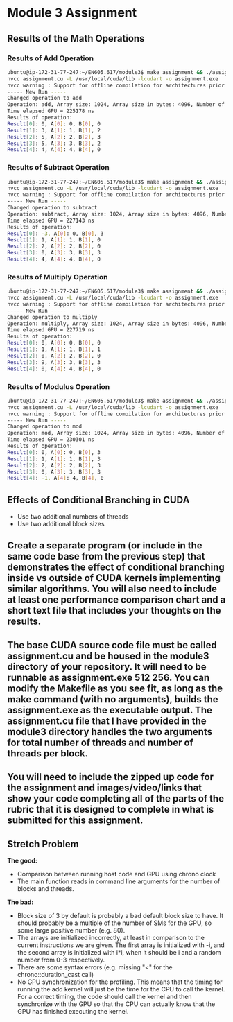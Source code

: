 # Module 3 Assignment

## Results of the Math Operations

### Results of Add Operation
```bash
ubuntu@ip-172-31-77-247:~/EN605.617/module3$ make assignment && ./assignment.exe 1024 256 add
nvcc assignment.cu -L /usr/local/cuda/lib -lcudart -o assignment.exe
nvcc warning : Support for offline compilation for architectures prior to '<compute/sm/lto>_75' will be removed in a future release (Use -Wno-deprecated-gpu-targets to suppress warning).
----- New Run -----
Changed operation to add
Operation: add, Array size: 1024, Array size in bytes: 4096, Number of blocks: 4, Threads per block: 256, Total threads: 1024
Time elapsed GPU = 225178 ns
Results of operation: 
Result[0]: 0, A[0]: 0, B[0], 0
Result[1]: 3, A[1]: 1, B[1], 2
Result[2]: 5, A[2]: 2, B[2], 3
Result[3]: 5, A[3]: 3, B[3], 2
Result[4]: 4, A[4]: 4, B[4], 0
```

### Results of Subtract Operation
```bash
ubuntu@ip-172-31-77-247:~/EN605.617/module3$ make assignment && ./assignment.exe 1024 256 subtract
nvcc assignment.cu -L /usr/local/cuda/lib -lcudart -o assignment.exe
nvcc warning : Support for offline compilation for architectures prior to '<compute/sm/lto>_75' will be removed in a future release (Use -Wno-deprecated-gpu-targets to suppress warning).
----- New Run -----
Changed operation to subtract
Operation: subtract, Array size: 1024, Array size in bytes: 4096, Number of blocks: 4, Threads per block: 256, Total threads: 1024
Time elapsed GPU = 227143 ns
Results of operation: 
Result[0]: -3, A[0]: 0, B[0], 3
Result[1]: 1, A[1]: 1, B[1], 0
Result[2]: 2, A[2]: 2, B[2], 0
Result[3]: 0, A[3]: 3, B[3], 3
Result[4]: 4, A[4]: 4, B[4], 0
```

### Results of Multiply Operation
```bash
ubuntu@ip-172-31-77-247:~/EN605.617/module3$ make assignment && ./assignment.exe 1024 256 multiply
nvcc assignment.cu -L /usr/local/cuda/lib -lcudart -o assignment.exe
nvcc warning : Support for offline compilation for architectures prior to '<compute/sm/lto>_75' will be removed in a future release (Use -Wno-deprecated-gpu-targets to suppress warning).
----- New Run -----
Changed operation to multiply
Operation: multiply, Array size: 1024, Array size in bytes: 4096, Number of blocks: 4, Threads per block: 256, Total threads: 1024
Time elapsed GPU = 227719 ns
Results of operation: 
Result[0]: 0, A[0]: 0, B[0], 0
Result[1]: 1, A[1]: 1, B[1], 1
Result[2]: 0, A[2]: 2, B[2], 0
Result[3]: 9, A[3]: 3, B[3], 3
Result[4]: 0, A[4]: 4, B[4], 0
```

### Results of Modulus Operation
```bash
ubuntu@ip-172-31-77-247:~/EN605.617/module3$ make assignment && ./assignment.exe 1024 256 mod
nvcc assignment.cu -L /usr/local/cuda/lib -lcudart -o assignment.exe
nvcc warning : Support for offline compilation for architectures prior to '<compute/sm/lto>_75' will be removed in a future release (Use -Wno-deprecated-gpu-targets to suppress warning).
----- New Run -----
Changed operation to mod
Operation: mod, Array size: 1024, Array size in bytes: 4096, Number of blocks: 4, Threads per block: 256, Total threads: 1024
Time elapsed GPU = 230301 ns
Results of operation: 
Result[0]: 0, A[0]: 0, B[0], 3
Result[1]: 1, A[1]: 1, B[1], 3
Result[2]: 2, A[2]: 2, B[2], 3
Result[3]: 0, A[3]: 3, B[3], 3
Result[4]: -1, A[4]: 4, B[4], 0
```

## Effects of Conditional Branching in CUDA
- Use two additional numbers of threads
- Use two additional block sizes

## 

## Create a separate program (or include in the same code base from the previous step) that demonstrates the effect of conditional branching inside vs outside of CUDA kernels implementing similar algorithms. You will also need to include at least one performance comparison chart and a short text file that includes your thoughts on the results.

## The base CUDA source code file must be called assignment.cu and be housed in the module3 directory of your repository. It will need to be runnable as assignment.exe 512 256.  You can modify the Makefile as you see fit, as long as the make command (with no arguments), builds the assignment.exe as the executable output.  The assignment.cu file that I have provided in the module3 directory  handles the two arguments for total number of threads and number of threads per block.

## You will need to include the zipped up code for the assignment and images/video/links that show your code completing all of the parts of the rubric that it is designed to complete in what is submitted for this assignment.

## Stretch Problem
**The good:**
- Comparison between running host code and GPU using chrono clock
- The main function reads in command line arguments for the number of blocks and threads.

**The bad:**
- Block size of 3 by default is probably a bad default block size to have. It should probably be a multiple of the number of SMs for the GPU, so some large positive number (e.g. 80).
- The arrays are initialized incorrectly, at least in comparison to the current instructions we are given. The first array is initialized with -i, and the second array is initialized with i*i, when it should be i and a random number from 0-3 respectively.
- There are some syntax errors (e.g. missing "<" for the chrono::duration_cast call)
- No GPU synchronization for the profiling. This means that the timing for running the add kernel will just be the time for the CPU to call the kernel. For a correct timing, the code should call the kernel and then synchronize with the GPU so that the CPU can actually know that the GPU has finished executing the kernel.
